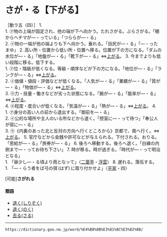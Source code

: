 # さが・る【下がる】

［動ラ五（四）］
1.      
    1.  ㋐物の上端が固定され、他の端が下へ向かう。たれさがる。ぶらさがる。「棚からヘチマが―・っている」「つららが―・る」        
    2.  ㋑物の一端が他の端よりも下へ向かう。垂れる。「目尻が―・る」「―・ったまゆ」
2. 高い所・位置から低い所・位置へ移る。位置が下の方になる。「ダムの水位が―・る」「地盤が―・る」「靴下が―・る」⇔[上がる](https://dictionary.goo.ne.jp/word/%E4%B8%8A%E3%81%8C%E3%82%8B/#jn-2351)。
3. 今までよりも低い段階に移る。低下する。    
    1.  ㋐位・階級が低くなる。等級・順序などが下の方になる。「地位が―・る」「ランクが―・る」⇔[上がる](https://dictionary.goo.ne.jp/word/%E4%B8%8A%E3%81%8C%E3%82%8B/#jn-2351)。        
    2.  ㋑価値・値段・評価などが低くなる。「人気が―・る」「業績が―・る」「質が―・る」「物価が―・る」⇔[上がる](https://dictionary.goo.ne.jp/word/%E4%B8%8A%E3%81%8C%E3%82%8B/#jn-2351)。        
    3.  ㋒力・技量・働きなどが劣った状態になる。「腕が―・る」「能率が―・る」⇔[上がる](https://dictionary.goo.ne.jp/word/%E4%B8%8A%E3%81%8C%E3%82%8B/#jn-2351)。        
    4.  ㋓程度・度合いが低くなる。「気温が―・る」「熱が―・る」⇔[上がる](https://dictionary.goo.ne.jp/word/%E4%B8%8A%E3%81%8C%E3%82%8B/#jn-2351)。
4.    
    1.  ㋐身分の高い人の前から退出する。「御前を―・る」        
    2.  ㋑公的な場所や主人のいる所などから退く。「控室に―・って待つ」「奉公人が宿に―・る」        
    3.  ㋒《内裏のあった北と反対の方向へ行くところから》京都で、南へ行く。⇔[上がる](https://dictionary.goo.ne.jp/word/%E4%B8%8A%E3%81%8C%E3%82%8B/#jn-2351)。
5. 官庁などから金銭や許可などが与えられる。下付される。おりる。「恩給が―・る」「旅券が―・る」
6. 後ろへ移動する。後ろへ退く。「白線の内側まで―・ってお待ち下さい」
7. 時が移る。時が過ぎる。「時代が―・って明治となる」    
    1.  「昼少し―・る頃より雨となッて」〈[二葉亭](https://dictionary.goo.ne.jp/word/person/%E4%BA%8C%E8%91%89%E4%BA%AD%E5%9B%9B%E8%BF%B7/#jn-193187)・[浮雲](https://dictionary.goo.ne.jp/word/%E6%B5%AE%E9%9B%B2_%28%E3%81%86%E3%81%8D%E3%81%90%E3%82%82%29/#jn-18109)〉
8. 遅れる。落伍する。    
    1.  「―・らう者をば弓の弭 (はず) に取り付かせよ」〈[平家](https://dictionary.goo.ne.jp/word/%E5%B9%B3%E5%AE%B6%E7%89%A9%E8%AA%9E/#jn-198120)・四〉
        

\[可能\]**さがれる**

#### 類語

-   [退く(しりぞく)](https://dictionary.goo.ne.jp/word/%E9%80%80%E3%81%8F_%28%E3%81%97%E3%82%8A%E3%81%9E%E3%81%8F%29/#jn-112563)
-   [退く(のく)](https://dictionary.goo.ne.jp/word/%E9%80%80%E3%81%8F_%28%E3%81%AE%E3%81%8F%29/#jn-171762)
-   [去る(さる)](https://dictionary.goo.ne.jp/word/%E5%8E%BB%E3%82%8B/#jn-89715)

---
`https://dictionary.goo.ne.jp/word/%E4%B8%8B%E3%81%8C%E3%82%8B/`